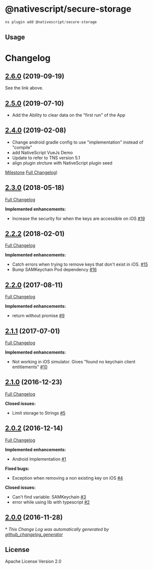 # @nativescript/secure-storage

```javascript
ns plugin add @nativescript/secure-storage
```

## Usage

# Changelog

## [2.6.0](https://github.com/EddyVerbruggen/nativescript-secure-storage/milestone/10?closed=1) (2019-09-19)
See the link above.


## [2.5.0](https://github.com/EddyVerbruggen/nativescript-secure-storage/milestone/9?closed=1) (2019-07-10)

- Add the Ability to clear data on the "first run" of the App


## [2.4.0](https://github.com/eddyverbruggen/nativescript-secure-storage/tree/2.4.0) (2019-02-08)

- Change android gradle config to use "implementation" instead of "compile"
- add NativeScript VueJs Demo
- Update to refer to TNS version 5.1
- align plugin strcture with NativeScript plugin seed

[Milestone](https://github.com/EddyVerbruggen/nativescript-secure-storage/milestone/8?closed=1)
[Full Changelog](https://github.com/eddyverbruggen/nativescript-secure-storage/compare/2.3.0...2.4.0))

## [2.3.0](https://github.com/eddyverbruggen/nativescript-secure-storage/tree/2.3.0) (2018-05-18)
[Full Changelog](https://github.com/eddyverbruggen/nativescript-secure-storage/compare/2.2.2...2.3.0)

**Implemented enhancements:**

- Increase the security for when the keys are accessible on iOS [\#19](https://github.com/EddyVerbruggen/nativescript-secure-storage/issues/19)

## [2.2.2](https://github.com/eddyverbruggen/nativescript-secure-storage/tree/2.2.2) (2018-02-01)
[Full Changelog](https://github.com/eddyverbruggen/nativescript-secure-storage/compare/2.2.0...2.2.2)

**Implemented enhancements:**

- Catch errors when trying to remove keys that don't exist in iOS. [\#15](https://github.com/EddyVerbruggen/nativescript-secure-storage/issues/15)
- Bump SAMKeychain Pod dependency [\#16](https://github.com/EddyVerbruggen/nativescript-secure-storage/issues/16)

## [2.2.0](https://github.com/eddyverbruggen/nativescript-secure-storage/tree/2.2.0) (2017-08-11)
[Full Changelog](https://github.com/eddyverbruggen/nativescript-secure-storage/compare/2.1.1...2.2.0)

**Implemented enhancements:**

- return without promise [\#9](https://github.com/EddyVerbruggen/nativescript-secure-storage/issues/9)

## [2.1.1](https://github.com/eddyverbruggen/nativescript-secure-storage/tree/2.1.0) (2017-07-01)
[Full Changelog](https://github.com/eddyverbruggen/nativescript-secure-storage/compare/2.1.0...2.1.1)

**Implemented enhancements:**

- Not working in iOS simulator. Gives "found no keychain client entitlements" [\#10](https://github.com/EddyVerbruggen/nativescript-secure-storage/issues/10)

## [2.1.0](https://github.com/eddyverbruggen/nativescript-secure-storage/tree/2.1.0) (2016-12-23)
[Full Changelog](https://github.com/eddyverbruggen/nativescript-secure-storage/compare/2.0.2...2.1.0)

**Closed issues:**

- Limit storage to Strings [\#5](https://github.com/EddyVerbruggen/nativescript-secure-storage/issues/5)

## [2.0.2](https://github.com/eddyverbruggen/nativescript-secure-storage/tree/2.0.2) (2016-12-14)
[Full Changelog](https://github.com/eddyverbruggen/nativescript-secure-storage/compare/2.0.0...2.0.2)

**Implemented enhancements:**

- Android Implementation [\#1](https://github.com/EddyVerbruggen/nativescript-secure-storage/issues/1)

**Fixed bugs:**

- Exception when removing a non existing key on iOS [\#4](https://github.com/EddyVerbruggen/nativescript-secure-storage/issues/4)

**Closed issues:**

- Can't find variable: SAMKeychain [\#3](https://github.com/EddyVerbruggen/nativescript-secure-storage/issues/3)
- error while using lib with typescript [\#2](https://github.com/EddyVerbruggen/nativescript-secure-storage/issues/2)

## [2.0.0](https://github.com/eddyverbruggen/nativescript-secure-storage/tree/2.0.0) (2016-11-28)


\* *This Change Log was automatically generated by [github_changelog_generator](https://github.com/skywinder/Github-Changelog-Generator)*


## License

Apache License Version 2.0
